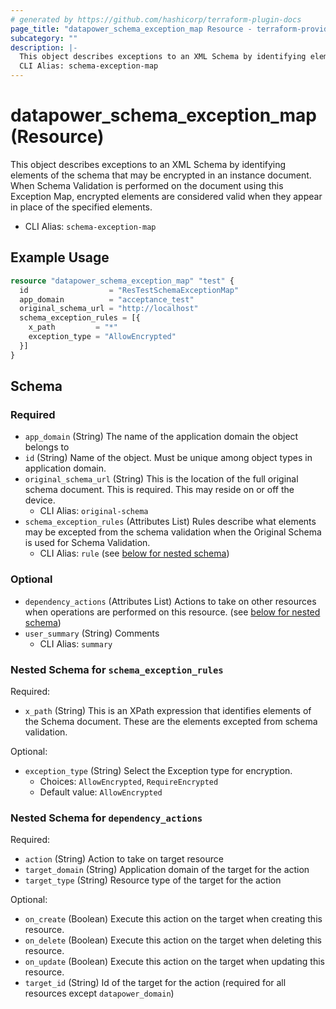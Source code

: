 ```yaml
---
# generated by https://github.com/hashicorp/terraform-plugin-docs
page_title: "datapower_schema_exception_map Resource - terraform-provider-datapower"
subcategory: ""
description: |-
  This object describes exceptions to an XML Schema by identifying elements of the schema that may be encrypted in an instance document. When Schema Validation is performed on the document using this Exception Map, encrypted elements are considered valid when they appear in place of the specified elements.
  CLI Alias: schema-exception-map
---
```


# datapower_schema_exception_map (Resource)

This object describes exceptions to an XML Schema by identifying elements of the schema that may be encrypted in an instance document. When Schema Validation is performed on the document using this Exception Map, encrypted elements are considered valid when they appear in place of the specified elements.
  - CLI Alias: `schema-exception-map`

## Example Usage

```terraform
resource "datapower_schema_exception_map" "test" {
  id                  = "ResTestSchemaExceptionMap"
  app_domain          = "acceptance_test"
  original_schema_url = "http://localhost"
  schema_exception_rules = [{
    x_path         = "*"
    exception_type = "AllowEncrypted"
  }]
}
```

<!-- schema generated by tfplugindocs -->
## Schema

### Required

- `app_domain` (String) The name of the application domain the object belongs to
- `id` (String) Name of the object. Must be unique among object types in application domain.
- `original_schema_url` (String) This is the location of the full original schema document. This is required. This may reside on or off the device.
  - CLI Alias: `original-schema`
- `schema_exception_rules` (Attributes List) Rules describe what elements may be excepted from the schema validation when the Original Schema is used for Schema Validation.
  - CLI Alias: `rule` (see [below for nested schema](#nestedatt--schema_exception_rules))

### Optional

- `dependency_actions` (Attributes List) Actions to take on other resources when operations are performed on this resource. (see [below for nested schema](#nestedatt--dependency_actions))
- `user_summary` (String) Comments
  - CLI Alias: `summary`

<a id="nestedatt--schema_exception_rules"></a>
### Nested Schema for `schema_exception_rules`

Required:

- `x_path` (String) This is an XPath expression that identifies elements of the Schema document. These are the elements excepted from schema validation.

Optional:

- `exception_type` (String) Select the Exception type for encryption.
  - Choices: `AllowEncrypted`, `RequireEncrypted`
  - Default value: `AllowEncrypted`


<a id="nestedatt--dependency_actions"></a>
### Nested Schema for `dependency_actions`

Required:

- `action` (String) Action to take on target resource
- `target_domain` (String) Application domain of the target for the action
- `target_type` (String) Resource type of the target for the action

Optional:

- `on_create` (Boolean) Execute this action on the target when creating this resource.
- `on_delete` (Boolean) Execute this action on the target when deleting this resource.
- `on_update` (Boolean) Execute this action on the target when updating this resource.
- `target_id` (String) Id of the target for the action (required for all resources except `datapower_domain`)

